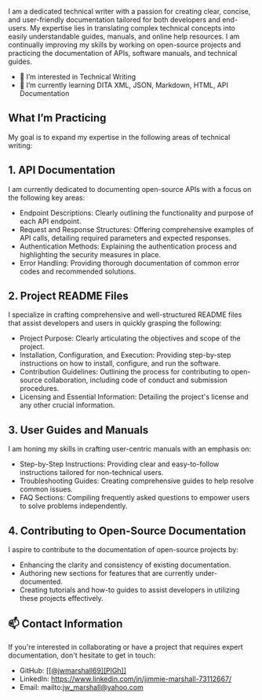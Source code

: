 I am a dedicated technical writer with a passion for creating clear, concise, and user-friendly documentation tailored for both developers and end-users. My expertise lies in translating complex technical concepts into easily understandable guides, manuals, and online help resources. I am continually improving my skills by working on open-source projects and practicing the documentation of APIs, software manuals, and technical guides. 
   -	👀 I’m interested in Technical Writing
   -	🌱 I’m currently learning DITA XML, JSON, Markdown, HTML, API Documentation
## What I’m Practicing
My goal is to expand my expertise in the following areas of technical writing:

## 1.	API Documentation 

I am currently dedicated to documenting open-source APIs with a focus on the following key areas:
   -	Endpoint Descriptions: Clearly outlining the functionality and purpose of each API endpoint.
   -	Request and Response Structures: Offering comprehensive examples of API calls, detailing required parameters and expected responses.
   -	Authentication Methods: Explaining the authentication process and highlighting the security measures in place.
   -	Error Handling: Providing thorough documentation of common error codes and recommended solutions.

## 2.	Project README Files 

I specialize in crafting comprehensive and well-structured README files that assist developers and users in quickly grasping the following:
   -	Project Purpose: Clearly articulating the objectives and scope of the project.
   -	Installation, Configuration, and Execution: Providing step-by-step instructions on how to install, configure, and run the software.
   -	Contribution Guidelines: Outlining the process for contributing to open-source collaboration, including code of conduct and submission procedures.
   -	Licensing and Essential Information: Detailing the project's license and any other crucial information.

## 3.	User Guides and Manuals
   
I am honing my skills in crafting user-centric manuals with an emphasis on:
   -	Step-by-Step Instructions: Providing clear and easy-to-follow instructions tailored for non-technical users.
   -	Troubleshooting Guides: Creating comprehensive guides to help resolve common issues.
   -	FAQ Sections: Compiling frequently asked questions to empower users to solve problems independently.

## 4.	Contributing to Open-Source Documentation
   
I aspire to contribute to the documentation of open-source projects by:
   -  Enhancing the clarity and consistency of existing documentation.
   -  Authoring new sections for features that are currently under-documented.
   -  Creating tutorials and how-to guides to assist developers in utilizing these projects effectively.

## 📫 Contact Information 

If you're interested in collaborating or have a project that requires expert documentation, don't hesitate to get in touch:
   -	GitHub: [[[@jwmarshall69][PlGh]] ](https://github.com/jwmarshall69/Portfolio)
   -	LinkedIn: https://www.linkedin.com/in/jimmie-marshall-73112667/
   -	Email: mailto:jw_marshall@yahoo.com


